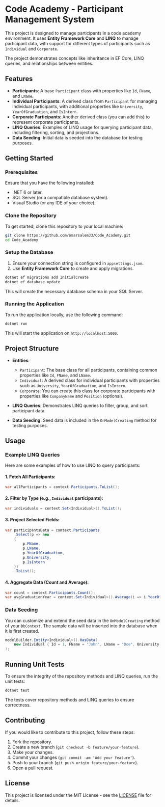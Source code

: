 
# Code Academy - Participant Management System

This project is designed to manage participants in a code academy environment. It uses **Entity Framework Core** and **LINQ** to manage participant data, with support for different types of participants such as `Individual` and `Corporate`. 

The project demonstrates concepts like inheritance in EF Core, LINQ queries, and relationships between entities.

## Features

- **Participants**: A base `Participant` class with properties like `Id`, `FName`, and `LName`.
- **Individual Participants**: A derived class from `Participant` for managing individual participants, with additional properties like `University`, `YearOfGraduation`, and `IsIntern`.
- **Corporate Participants**: Another derived class (you can add this) to represent corporate participants.
- **LINQ Queries**: Examples of LINQ usage for querying participant data, including filtering, sorting, and projections.
- **Data Seeding**: Initial data is seeded into the database for testing purposes.

## Getting Started

### Prerequisites

Ensure that you have the following installed:
- .NET 6 or later.
- SQL Server (or a compatible database system).
- Visual Studio (or any IDE of your choice).

### Clone the Repository

To get started, clone this repository to your local machine:

```bash
git clone https://github.com/omarsalem33/Code_Academy.git
cd Code_Academy
```

### Setup the Database

1. Ensure your connection string is configured in `appsettings.json`.
2. Use **Entity Framework Core** to create and apply migrations.

```bash
dotnet ef migrations add InitialCreate
dotnet ef database update
```

This will create the necessary database schema in your SQL Server.

### Running the Application

To run the application locally, use the following command:

```bash
dotnet run
```

This will start the application on `http://localhost:5000`.

## Project Structure

- **Entities**:
  - `Participant`: The base class for all participants, containing common properties like `Id`, `FName`, and `LName`.
  - `Individual`: A derived class for individual participants with properties such as `University`, `YearOfGraduation`, and `IsIntern`.
  - `Corporate`: You can create this class for corporate participants with properties like `CompanyName` and `Position` (optional).
  
- **LINQ Queries**: Demonstrates LINQ queries to filter, group, and sort participant data.

- **Data Seeding**: Seed data is included in the `OnModelCreating` method for testing purposes.

## Usage

### Example LINQ Queries

Here are some examples of how to use LINQ to query participants:

#### 1. Fetch All Participants:

```csharp
var allParticipants = context.Participants.ToList();
```

#### 2. Filter by Type (e.g., `Individual` participants):

```csharp
var individuals = context.Set<Individual>().ToList();
```

#### 3. Project Selected Fields:

```csharp
var participantsData = context.Participants
    .Select(p => new 
    {
        p.FName,
        p.LName,
        p.YearOfGraduation,
        p.University,
        p.IsIntern
    })
    .ToList();
```

#### 4. Aggregate Data (Count and Average):

```csharp
var count = context.Participants.Count();
var avgGraduationYear = context.Set<Individual>().Average(i => i.YearOfGraduation);
```

### Data Seeding

You can customize and extend the seed data in the `OnModelCreating` method of your `DbContext`. The sample data will be inserted into the database when it is first created.

```csharp
modelBuilder.Entity<Individual>().HasData(
    new Individual { Id = 1, FName = "John", LName = "Doe", University = "XYZ University", YearOfGraduation = 2023, IsIntern = true }
);
```

## Running Unit Tests

To ensure the integrity of the repository methods and LINQ queries, run the unit tests:

```bash
dotnet test
```

The tests cover repository methods and LINQ queries to ensure correctness.

## Contributing

If you would like to contribute to this project, follow these steps:

1. Fork the repository.
2. Create a new branch (`git checkout -b feature/your-feature`).
3. Make your changes.
4. Commit your changes (`git commit -am 'Add your feature'`).
5. Push to your branch (`git push origin feature/your-feature`).
6. Open a pull request.

## License

This project is licensed under the MIT License - see the [LICENSE](LICENSE) file for details.

